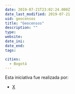 ```yaml
---
date: 2019-07-21T23:02:24.000Z
date_last_modified: 2019-07-21
uid: geocensos
title: "Geocensos"
description: ""
type: 
website: 
date_ini: 
date_end: 
tags:

cities: 
  - Bogotá
---
```


Esta iniciativa fue realizada por:

- [X](/i/mapa.html)
